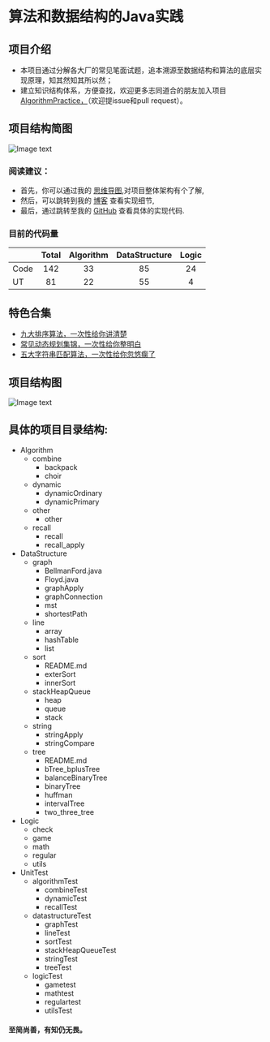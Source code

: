  <h1> 算法和数据结构的Java实践  </h1>

## 项目介绍
+ 本项目通过分解各大厂的常见笔面试题，追本溯源至数据结构和算法的底层实现原理，知其然知其所以然；
+ 建立知识结构体系，方便查找，欢迎更多志同道合的朋友加入项目[AlgorithmPractice，](https://github.com/ljfirst/AlgorithmPractice)（欢迎提issue和pull request）。

## 项目结构简图
![Image text](https://github.com/ljfirst/AlgorithmPractice/blob/master/resource/Architecture.png)

### 阅读建议：
+ 首先，你可以通过我的 [思维导图](https://www.processon.com/mindmap/5cbb5fcae4b09b16ffc06360),对项目整体架构有个了解,
+ 然后，可以跳转到我的 [博客](https://blog.csdn.net/ljfirst) 查看实现细节,
+ 最后，通过跳转至我的 [GitHub](https://github.com/ljfirst/Algorithm) 查看具体的实现代码.

### 目前的代码量
|          | Total | Algorithm | DataStructure | Logic  |
| -------- |:-----:|  :----:   |   :-----:     | :-----:|
| Code     |  142  |    33     |      85       |   24   |  
| UT       |  81   |    22     |      55       |   4    | 

## 特色合集
+ [九大排序算法，一次性给你讲清楚](https://blog.csdn.net/ljfirst/article/details/102762758)
+ [常见动态规划集锦，一次性给你整明白](https://blog.csdn.net/ljfirst/article/details/103082359)
+ [五大字符串匹配算法，一次性给你忽悠瘸了](https://blog.csdn.net/ljfirst/article/details/104448266)

## 项目结构图
![Image text](https://github.com/ljfirst/AlgorithmPractice/blob/master/resource/AlgorithmPractice.png)

## 具体的项目目录结构:
+ Algorithm
    + combine
        + backpack
        + choir
    + dynamic
        + dynamicOrdinary
        + dynamicPrimary
    + other
        + other
    + recall
        + recall
        + recall_apply
+ DataStructure
    + graph
        + BellmanFord.java
        + Floyd.java
        + graphApply
        + graphConnection
        + mst
        + shortestPath
    + line
        + array
        + hashTable
        + list
    + sort
        + README.md
        + exterSort
        + innerSort
    + stackHeapQueue
        + heap
        + queue
        + stack
    + string
        + stringApply
        + stringCompare
    + tree
        + README.md 
        + bTree_bplusTree
        + balanceBinaryTree
        + binaryTree
        + huffman
        + intervalTree
        + two_three_tree
+  Logic
   +  check
   +  game
   +  math
   +  regular
   + utils
+ UnitTest
    + algorithmTest
        + combineTest
        + dynamicTest
        + recallTest
    + datastructureTest
        + graphTest
        + lineTest
        + sortTest
        + stackHeapQueueTest
        + stringTest
        + treeTest
    + logicTest
        + gametest
        + mathtest
        + regulartest
        + utilsTest
        


#### 至简尚善，有知仍无畏。
